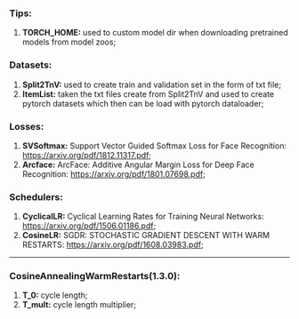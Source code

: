 ### Tips:
  1. **TORCH_HOME:** used to custom model dir when downloading pretrained models from model zoos;

### Datasets:
  1. **Split2TnV:** used to create train and validation set in the form of txt file;
  2. **ItemList:** taken the txt files create from Split2TnV and used to create pytorch datasets which then can be load with pytorch dataloader;


### Losses:
  1. **SVSoftmax:** Support Vector Guided Softmax Loss for Face Recognition: https://arxiv.org/pdf/1812.11317.pdf;
  2. **Arcface:** ArcFace: Additive Angular Margin Loss for Deep Face Recognition: https://arxiv.org/pdf/1801.07698.pdf;


### Schedulers:
  1. **CyclicalLR:** Cyclical Learning Rates for Training Neural Networks: https://arxiv.org/pdf/1506.01186.pdf;
  2. **CosineLR:** SGDR: STOCHASTIC GRADIENT DESCENT WITH WARM RESTARTS: https://arxiv.org/pdf/1608.03983.pdf;


---
### CosineAnnealingWarmRestarts(1.3.0):
  1. **T_0:** cycle length;
  2. **T_mult:** cycle length multiplier;
